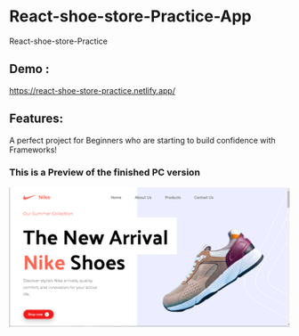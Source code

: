 # React-shoe-store-Practice-App

React-shoe-store-Practice

## Demo :

https://react-shoe-store-practice.netlify.app/

## Features:

A perfect project for Beginners who are starting to build confidence with Frameworks!

### This is a Preview of the finished PC version

![Getting Started](./src/assets/images/Shoe-store.PNG)